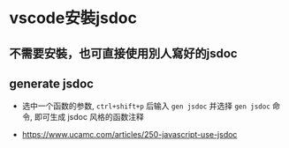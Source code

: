 # vscode安裝jsdoc

## 不需要安裝，也可直接使用別人寫好的jsdoc

## generate jsdoc

- 选中一个函数的参数, `ctrl+shift+p` 后输入 `gen jsdoc` 并选择 `gen jsdoc` 命令, 即可生成 jsdoc 风格的函数注释

- https://www.ucamc.com/articles/250-javascript-use-jsdoc
